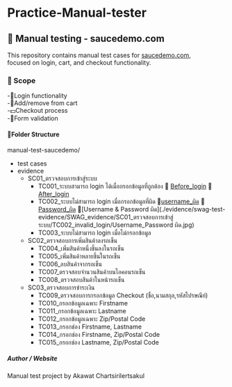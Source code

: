 # Practice-Manual-tester
## 🧪 Manual testing - saucedemo.com
This repository contains manual test cases for [saucedemo.com](https://www.saucedemo.com),  
focused on login, cart, and checkout functionality.

### 🎯 Scope
-🔑Login functionality<br>
-🛒Add/remove from cart<br>
-💵Checkout process<br>
-📝Form validation<br>

#### 📁Folder Structure
manual-test-saucedemo/  
- test cases  
- evidence  
   - SC01_ตรวจสอบการเข้าสู่ระบบ
      - TC001_ระบบสามารถ login ได้เมื่อกรอกข้อมูลที่ถูกต้อง 📎 [Before_login](./evidence/swag-test-evidence/SWAG_evidence/SC01_ตรวจสอบการเข้าสู่ระบบ/TC001_valid_login/B_หน้าlogin.jpg) 📎 [After_login](./evidence/swag-test-evidence/SWAG_evidence/SC01_ตรวจสอบการเข้าสู่ระบบ/TC001_valid_login/A_หน้าlogin.jpg)
      - TC002_ระบบไม่สามารถ login เมื่อกรอกข้อมูลที่ผิด 📎[username_ผิด](./evidence/swag-test-evidence/SWAG_evidence/SC01_ตรวจสอบการเข้าสู่ระบบ/TC002_invalid_login/username_ผิด.jpg) 📎[Password_ผิด](./evidence/swag-test-evidence/SWAG_evidence/SC01_ตรวจสอบการเข้าสู่ระบบ/TC002_invalid_login/Password_ผิด.jpg) 📎[Username & Password ผิด](./evidence/swag-test-evidence/SWAG_evidence/SC01_ตรวจสอบการเข้าสู่ระบบ/TC002_invalid_login/Username_Password ผิด.jpg) 
      - TC003_ระบบไม่สามารถ login เมื่อไม่กรอกข้อมูล
   - SC02_ตรวจสอบการเพิ่มสินค้าลงรถเข็น
      - TC004_เพิ่มสินค้าหนึ่งชิ้นลงในรถเข็น
      - TC005_เพิ่มสินค้าหลายชิ้นในรถเข็น
      - TC006_ลบสินค้าจากรถเข็น
      - TC007_ตรวจสอบจำนวนสินค้าบนไอคอนรถเข็น
      - TC008_ตรวจสอบสินค้าในหน้ารถเข็น
   - SC03_ตรวจสอบการชำระเงิน
      - TC009_ตรวจสอบการกรอกข้อมูล Checkout (ชื่อ,นามสกุล,รหัสไปรษณีย์)
      - TC010_กรอกข้อมูลเฉพาะ Firstname
      - TC011_กรอกข้อมูลเฉพาะ Lastname
      - TC012_กรอกข้อมูลเฉพาะ Zip/Postal Code
      - TC013_กรอกช่อง Firstname, Lastname
      - TC014_กรอกช่อง Firstname, Zip/Postal Code
      - TC015_กรอกช่อง Lastname, Zip/Postal Code

##### Author / Website
Manual test project by Akawat Chartsirilertsakul

